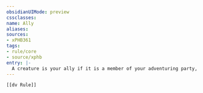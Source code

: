 ```yaml
---
obsidianUIMode: preview
cssclasses:
name: Ally
aliases:
sources:
- xPHB361
tags:
- rule/core
- source/xphb
entry: |-
  A creature is your ally if it is a member of your adventuring party, your friend, on your side in combat, or a creature that the rules or the DM designates as your ally.
---
```


```meta-bind-embed
[[dv Rule]]
```
